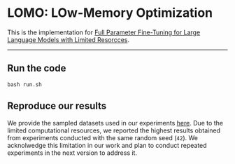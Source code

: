 # LOMO: LOw-Memory Optimization
This is the implementation for [Full Parameter Fine-Tuning for Large Language Models with Limited Resorcces](https://arxiv.org/pdf/2306.09782.pdf).

---
## Run the code
```shell
bash run.sh
```

## Reproduce our results
We provide the sampled datasets used in our experiments [here](https://drive.google.com/drive/folders/1zV7sXvU7YHKWyS3fYV0yyi7FyTjIpEuO?usp=sharing). Due to the limited computational resources, we reported the highest results obtained from experiments conducted with the same random seed (`42`). We acknolwedge this limitation in our work and plan to conduct repeated experiments in the next version to address it.
